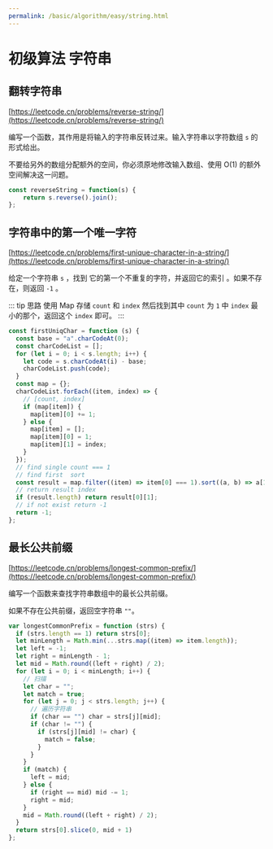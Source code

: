 ```yaml
---
permalink: /basic/algorithm/easy/string.html
---
```


# 初级算法 字符串

## 翻转字符串

[https://leetcode.cn/problems/reverse-string/](https://leetcode.cn/problems/reverse-string/)

编写一个函数，其作用是将输入的字符串反转过来。输入字符串以字符数组 `s` 的形式给出。

不要给另外的数组分配额外的空间，你必须原地修改输入数组、使用 O(1) 的额外空间解决这一问题。

```js
const reverseString = function(s) {
    return s.reverse().join();
};
```

## 字符串中的第一个唯一字符

[https://leetcode.cn/problems/first-unique-character-in-a-string/](https://leetcode.cn/problems/first-unique-character-in-a-string/)

给定一个字符串 `s` ，找到 它的第一个不重复的字符，并返回它的索引 。如果不存在，则返回 `-1` 。

::: tip 思路
使用 Map 存储 `count` 和 `index` 然后找到其中 `count` 为 `1` 中 `index` 最小的那个，返回这个 `index` 即可。
:::

```js
const firstUniqChar = function (s) {
  const base = "a".charCodeAt(0);
  const charCodeList = [];
  for (let i = 0; i < s.length; i++) {
    let code = s.charCodeAt(i) - base;
    charCodeList.push(code);
  }
  const map = {};
  charCodeList.forEach((item, index) => {
    // [count, index]
    if (map[item]) {
      map[item][0] += 1;
    } else {
      map[item] = [];
      map[item][0] = 1;
      map[item][1] = index;
    }
  });
  // find single count === 1
  // find first  sort 
  const result = map.filter((item) => item[0] === 1).sort((a, b) => a[1] - b[1]);
  // return result index
  if (result.length) return result[0][1];
  // if not exist return -1
  return -1;
};
```

## 最长公共前缀

[https://leetcode.cn/problems/longest-common-prefix/](https://leetcode.cn/problems/longest-common-prefix/)

编写一个函数来查找字符串数组中的最长公共前缀。

如果不存在公共前缀，返回空字符串 `""`。

```js
var longestCommonPrefix = function (strs) {
  if (strs.length == 1) return strs[0];
  let minLength = Math.min(...strs.map((item) => item.length));
  let left = -1;
  let right = minLength - 1;
  let mid = Math.round((left + right) / 2);
  for (let i = 0; i < minLength; i++) {
    // 扫描
    let char = "";
    let match = true;
    for (let j = 0; j < strs.length; j++) {
      // 遍历字符串
      if (char == "") char = strs[j][mid];
      if (char != "") {
        if (strs[j][mid] != char) {
          match = false;
        }
      }
    }
    if (match) {  
      left = mid;
    } else {
      if (right == mid) mid -= 1;
      right = mid;
    }
    mid = Math.round((left + right) / 2);
  }
  return strs[0].slice(0, mid + 1) 
};
```
